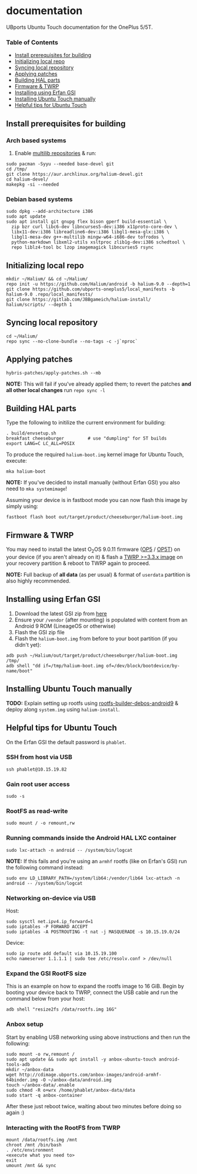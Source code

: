 # documentation
UBports Ubuntu Touch documentation for the OnePlus 5/5T.

### Table of Contents
* [Install prerequisites for building](#install-prerequisites-for-building)
* [Initializing local repo](#initializing-local-repo)
* [Syncing local repository](#syncing-local-repository)
* [Applying patches](#applying-patches)
* [Building HAL parts](#building-hal-parts)
* [Firmware & TWRP](#firmware-twrp)
* [Installing using Erfan GSI](#installing-using-erfan-gsi)
* [Installing Ubuntu Touch manually](#installing-ubuntu-touch-manually)
* [Helpful tips for Ubuntu Touch](#helpful-tips-for-ubuntu-touch)

## Install prerequisites for building

### Arch based systems
1. Enable [multilib repositories](https://wiki.archlinux.org/index.php/Official_repositories#multilib) & run:
```
sudo pacman -Syyu --needed base-devel git
cd /tmp/
git clone https://aur.archlinux.org/halium-devel.git
cd halium-devel/
makepkg -si --needed
```

### Debian based systems
```
sudo dpkg --add-architecture i386
sudo apt update
sudo apt install git gnupg flex bison gperf build-essential \
  zip bzr curl libc6-dev libncurses5-dev:i386 x11proto-core-dev \
  libx11-dev:i386 libreadline6-dev:i386 libgl1-mesa-glx:i386 \
  libgl1-mesa-dev g++-multilib mingw-w64-i686-dev tofrodos \
  python-markdown libxml2-utils xsltproc zlib1g-dev:i386 schedtool \
  repo liblz4-tool bc lzop imagemagick libncurses5 rsync
```

## Initializing local repo
```
mkdir ~/Halium/ && cd ~/Halium/
repo init -u https://github.com/Halium/android -b halium-9.0 --depth=1
git clone https://github.com/ubports-oneplus5/local_manifests -b halium-9.0 .repo/local_manifests/
git clone https://gitlab.com/JBBgameich/halium-install/ halium/scripts/ --depth 1
```

## Syncing local repository
```
cd ~/Halium/
repo sync --no-clone-bundle --no-tags -c -j`nproc`
```

## Applying patches
```
hybris-patches/apply-patches.sh --mb
```
**NOTE:** This will fail if you've already applied them; to revert the patches **and all other local changes** run `repo sync -l`

## Building HAL parts
Type the following to initilize the current environment for building:
```
. build/envsetup.sh
breakfast cheeseburger         # use "dumpling" for 5T builds
export LANG=C LC_ALL=POSIX
```
To produce the required `halium-boot.img` kernel image for Ubuntu Touch, execute:
```
mka halium-boot
```
**NOTE:** If you've decided to install manually (without Erfan GSI) you also need to `mka systemimage`!

Assuming your device is in fastboot mode you can now flash this image by simply using:
```
fastboot flash boot out/target/product/cheeseburger/halium-boot.img
```

## Firmware & TWRP<a name="firmware-twrp"></a>
You may need to install the latest O<sub>2</sub>OS 9.0.11 firmware ([OP5](https://sourceforge.net/projects/crdroid/files/cheeseburger/6.x/firmware/firmware_9.0.11_oneplus5.zip/download) / [OP5T](https://sourceforge.net/projects/crdroid/files/dumpling/6.x/firmware/firmware_9.0.11_oneplus5T.zip/download)) on your device (if you aren't already on it) & flash a [TWRP >=3.3.x image](https://github.com/engstk/android_device_oneplus_cheeseburger/releases) on your recovery partition & reboot to TWRP again to proceed.

**NOTE:** Full backup of **all data** (as per usual) & format of `userdata` partition is also highly recommended.

## Installing using Erfan GSI

1. Download the latest GSI zip from [here](https://t.me/ErfanGSI)
2. Ensure your `/vendor` (after mounting) is populated with content from an Android 9 ROM (LineageOS or otherwise)
3. Flash the GSI zip file
4. Flash the `halium-boot.img` from before to your boot partition (if you didn't yet):
```
adb push ~/Halium/out/target/product/cheeseburger/halium-boot.img /tmp/
adb shell "dd if=/tmp/halium-boot.img of=/dev/block/bootdevice/by-name/boot"
```

## Installing Ubuntu Touch manually
**TODO:** Explain setting up rootfs using [rootfs-builder-debos-android9](https://github.com/ubports-on-fxtec-pro1/rootfs-builder-debos-android9
) & deploy along `system.img` using `halium-install`.
## Helpful tips for Ubuntu Touch
On the Erfan GSI the default password is `phablet`.

### SSH from host via USB
```
ssh phablet@10.15.19.82
```

### Gain root user access
```
sudo -s
```

### RootFS as read-write
```
sudo mount / -o remount,rw
```

### Running commands inside the Android HAL LXC container
```
sudo lxc-attach -n android -- /system/bin/logcat
```
**NOTE:** If this fails and you're using an `armhf` rootfs (like on Erfan's GSI) run the following command instead:
```
sudo env LD_LIBRARY_PATH=/system/lib64:/vendor/lib64 lxc-attach -n android -- /system/bin/logcat
```

### Networking on-device via USB
Host:
```
sudo sysctl net.ipv4.ip_forward=1
sudo iptables -P FORWARD ACCEPT
sudo iptables -A POSTROUTING -t nat -j MASQUERADE -s 10.15.19.0/24
```
Device:
```
sudo ip route add default via 10.15.19.100
echo nameserver 1.1.1.1 | sudo tee /etc/resolv.conf > /dev/null
```

### Expand the GSI RootFS size
This is an example on how to expand the rootfs image to 16 GiB. Begin by booting your device back to TWRP, connect the USB cable and run the command below from your host:
```
adb shell "resize2fs /data/rootfs.img 16G"
```

### Anbox setup
Start by enabling USB networking using above instructions and then run the following:
```
sudo mount -o rw,remount /
sudo apt update && sudo apt install -y anbox-ubuntu-touch android-tools-adb
mkdir ~/anbox-data
wget http://cdimage.ubports.com/anbox-images/android-armhf-64binder.img -O ~/anbox-data/android.img
touch ~/anbox-data/.enable
sudo chmod -R o+wrx /home/phablet/anbox-data/data
sudo start -q anbox-container
```
After these just reboot twice, waiting about two minutes before doing so again :)

### Interacting with the RootFS from TWRP
```
mount /data/rootfs.img /mnt
chroot /mnt /bin/bash
. /etc/environment
<execute what you need to>
exit
umount /mnt && sync
```
